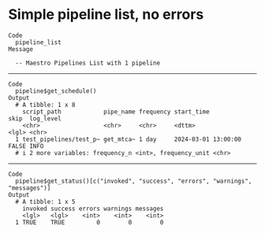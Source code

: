 # Simple pipeline list, no errors

    Code
      pipeline_list
    Message
      
      -- Maestro Pipelines List with 1 pipeline 

---

    Code
      pipeline$get_schedule()
    Output
      # A tibble: 1 x 8
        script_path            pipe_name frequency start_time          skip  log_level
        <chr>                  <chr>     <chr>     <dttm>              <lgl> <chr>    
      1 test_pipelines/test_p~ get_mtca~ 1 day     2024-03-01 13:00:00 FALSE INFO     
      # i 2 more variables: frequency_n <int>, frequency_unit <chr>

---

    Code
      pipeline$get_status()[c("invoked", "success", "errors", "warnings", "messages")]
    Output
      # A tibble: 1 x 5
        invoked success errors warnings messages
        <lgl>   <lgl>    <int>    <int>    <int>
      1 TRUE    TRUE         0        0        0

